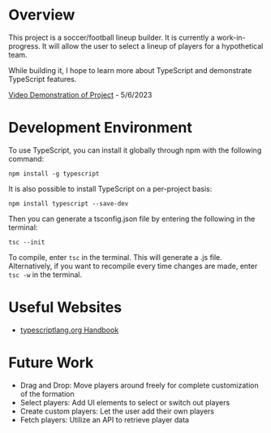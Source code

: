 # Overview

This project is a soccer/football lineup builder. It is currently a work-in-progress. It will allow the user to select a lineup of players for a hypothetical team.

While building it, I hope to learn more about TypeScript and demonstrate TypeScript features.

[Video Demonstration of Project](https://youtu.be/1ifuUsLMrkY) - 5/6/2023

# Development Environment

To use TypeScript, you can install it globally through npm with the following command:

`npm install -g typescript`

It is also possible to install TypeScript on a per-project basis:

`npm install typescript --save-dev`

Then you can generate a tsconfig.json file by entering the following in the terminal:

`tsc --init`

To compile, enter `tsc` in the terminal. This will generate a .js file. Alternatively, if you want to recompile every time changes are made, enter `tsc -w` in the terminal.

# Useful Websites

- [typescriptlang.org Handbook](https://www.typescriptlang.org/docs/handbook/intro.html)


# Future Work

* Drag and Drop: Move players around freely for complete customization of the formation
* Select players: Add UI elements to select or switch out players
* Create custom players: Let the user add their own players
* Fetch players: Utilize an API to retrieve player data